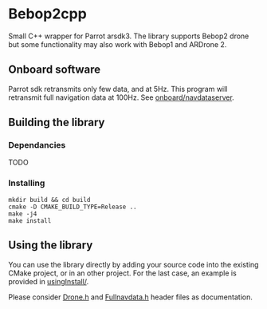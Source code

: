 # Bebop2cpp

Small C++ wrapper for Parrot arsdk3. The library supports Bebop2 drone but some functionality may also work with Bebop1 and ARDrone 2.

## Onboard software

Parrot sdk retransmits only few data, and at 5Hz. This program will retransmit full navigation data at 100Hz. 
See [onboard/navdataserver](onboard/navdataserver).

## Building the library

### Dependancies

TODO

### Installing
```
mkdir build && cd build
cmake -D CMAKE_BUILD_TYPE=Release ..
make -j4
make install
```

## Using the library

You can use the library directly by adding your source code into the existing CMake project, or in an other project. 
For the last case, an example is provided in [usingInstall/](usingInstall/).

Please consider [Drone.h](include/Drone.h) and [Fullnavdata.h](include/Fullnavdata.h) header files as documentation.